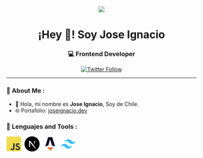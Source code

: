 <div id='header' align='center'> 
    <img src='https://media.giphy.com/media/v1.Y2lkPTc5MGI3NjExMjQ0MmU4MzcyZDg3MjVkYzcxYTgxYjlhNmQ5NTI2YzI0MjFjOTlhOCZjdD1n/l0He4nkyI5cMhXzvW/giphy.gif' width='200'>
    <h1 align='center'>¡Hey 👋! Soy Jose Ignacio</h1>
    <h3 align='center'>💻 Frontend Developer</h3>
</div>

<div id='badges' align='center'>
    <a href='https://twitter.com/Jozefzin' target="_blank">
        <img alt="Twitter Follow" src="https://img.shields.io/twitter/follow/Jozefzin?logo=twitter&style=social" />
    </a>
</div>

---
### 🪪 About Me :

- 👋 Hola, mi nombre es **Jose Ignacio**, Soy de Chile.
- 🌐 Portafolio: [joseignacio.dev](https://joseignacio.dev/)

<div align='left'>
    <h3>🔨 Lenguajes and Tools :</h3>
    <div>
        <img src='https://github.com/devicons/devicon/blob/master/icons/javascript/javascript-original.svg' title='Javascript' alt='Javascript' width='40' height='40'/>&nbsp;
        <img src='https://github.com/devicons/devicon/blob/master/icons/nextjs/nextjs-original.svg' title='Nextjs' alt='Nextjs' width='40' height='40'/>&nbsp;
        <img src="https://github.com/devicons/devicon/blob/master/icons/astro/astro-original.svg"  title='Astro' alt='Astro' width='40' height='40'/>&nbsp;
        <img src='https://github.com/devicons/devicon/blob/master/icons/tailwindcss/tailwindcss-original.svg' title='Tailwindcss' alt='Tailwindcss' width='40' height='40'/>&nbsp;
    </div>
</div>


